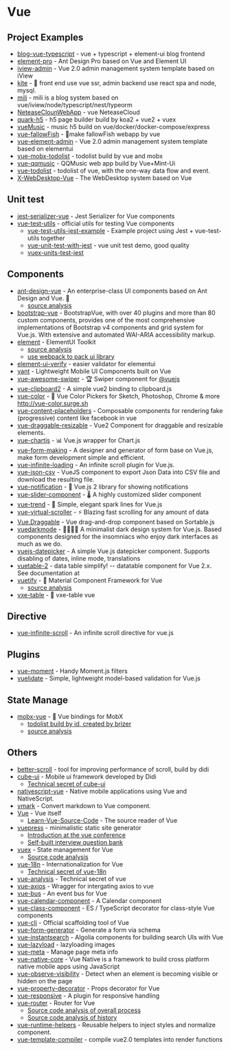 # Vue

## Project Examples

- [blog-vue-typescript](https://github.com/biaochenxuying/blog-vue-typescript) - vue + typescript + element-ui blog frontend
- [element-pro](https://github.com/qidaizhe11/element-pro) - Ant Design Pro based on Vue and Element UI
- [iview-admin](https://github.com/iview/iview-admin) - Vue 2.0 admin management system template based on iView
- [kite](https://github.com/maoxiaoquan/kite) - <g-emoji class="g-emoji" alias="palm_tree" fallback-src="https://github.githubassets.com/images/icons/emoji/unicode/1f334.png">🌴</g-emoji> front end use vue ssr, admin backend use react spa and node, mysql.
- [mili](https://github.com/shen100/mili) - mili is a blog system based on vue/iview/node/typescript/nest/typeorm
- [NeteaseClounWebApp](https://github.com/javaSwing/NeteaseCloudWebApp) - vue NeteaseCloud
- [quark-h5](https://github.com/huangwei9527/quark-h5) - h5 page builder build by koa2 + vue2 + vuex
- [vueMusic](https://github.com/xieyezi/vueMusic) - music h5 build on vue/docker/docker-compose/express
- [vue-fallowFish](https://github.com/LLZUPUP/vue-fallowFish) - <g-emoji class="g-emoji" alias="tropical_fish" fallback-src="https://github.githubassets.com/images/icons/emoji/unicode/1f420.png">🐠</g-emoji>make fallowFish webapp by vue
- [vue-element-admin](https://github.com/PanJiaChen/vue-element-admin) - Vue 2.0 admin management system template based on elementui
- [vue-mobx-todolist](https://github.com/FunnyLiu/vue-mobx-todolist) - todolist build by vue and mobx
- [vue-qqmusic](https://github.com/Panda-Hope/vue-qqmusic) - QQMusic web app build by Vue+Mint-Ui
- [vue-todolist](https://github.com/FunnyLiu/vue-todolist) - todolist of vue, with the one-way data flow and event.
- [X-WebDesktop-Vue](https://github.com/OXOYO/X-WebDesktop-Vue) - The WebDesktop system based on Vue

## Unit test

- [jest-serializer-vue](https://github.com/eddyerburgh/jest-serializer-vue) - Jest Serializer for Vue components
- [vue-test-utils](https://github.com/vuejs/vue-test-utils) - official utils for testing Vue components
    - [vue-test-utils-jest-example](https://github.com/vuejs/vue-test-utils-jest-example) - Example project using Jest + vue-test-utils together
    - [vue-unit-test-with-jest](https://github.com/FunnyLiu/vue-unit-test-with-jest) - vue unit test demo, good quality
    - [vuex-units-test-jest](https://github.com/brizer/vuex-utils-test-jest)


## Components

- [ant-design-vue](https://github.com/vueComponent/ant-design-vue) - An enterprise-class UI components based on Ant Design and Vue. <g-emoji class="g-emoji" alias="ant" fallback-src="https://github.githubassets.com/images/icons/emoji/unicode/1f41c.png">🐜</g-emoji>
    - [source analysis](https://github.com/FunnyLiu/ant-design-vue/tree/readsource)
- [bootstrap-vue](https://github.com/bootstrap-vue/bootstrap-vue) - BootstrapVue, with over 40 plugins and more than 80 custom components, provides one of the most comprehensive implementations of Bootstrap v4 components and grid system for Vue.js. With extensive and automated WAI-ARIA accessibility markup.
- [element](https://github.com/ElemeFE/element) - ElementUI Toolkit
    - [source analysis](https://github.com/FunnyLiu/element/tree/readsource)
    - [use webpack to pack ui library]()
- [element-ui-verify](https://github.com/aweiu/element-ui-verify) - easier validator for elementui
- [vant](https://github.com/youzan/vant) - Lightweight Mobile UI Components built on Vue
- [vue-awesome-swiper](https://github.com/surmon-china/vue-awesome-swiper) - <g-emoji class="g-emoji" alias="trophy" fallback-src="https://github.githubassets.com/images/icons/emoji/unicode/1f3c6.png">🏆</g-emoji> Swiper component for <a class="user-mention" data-hovercard-type="organization" data-hovercard-url="/orgs/vuejs/hovercard" href="https://github.com/vuejs">@vuejs</a>
- [vue-clipboard2](https://github.com/Inndy/vue-clipboard2) - A simple vue2 binding to clipboard.js
- [vue-color](https://github.com/xiaokaike/vue-color) - <g-emoji class="g-emoji" alias="art" fallback-src="https://github.githubassets.com/images/icons/emoji/unicode/1f3a8.png">🎨</g-emoji> Vue Color Pickers for Sketch, Photoshop, Chrome &amp; more <a href="http://vue-color.surge.sh" rel="nofollow">http://vue-color.surge.sh</a>
- [vue-content-placeholders](https://github.com/michalsnik/vue-content-placeholders) - Composable components for rendering fake (progressive) content like facebook in vue
- [vue-draggable-resizable](https://github.com/mauricius/vue-draggable-resizable) - Vue2 Component for draggable and resizable elements.
- [vue-chartjs](https://github.com/apertureless/vue-chartjs) - <g-emoji class="g-emoji" alias="bar_chart" fallback-src="https://github.githubassets.com/images/icons/emoji/unicode/1f4ca.png">📊</g-emoji> Vue.js wrapper for Chart.js
- [vue-form-making](https://github.com/GavinZhuLei/vue-form-making) - A designer and generator of form base on Vue.js, make form development simple and efficient.
- [vue-infinite-loading](https://github.com/PeachScript/vue-infinite-loading) - An infinite scroll plugin for Vue.js.
- [vue-json-csv](https://github.com/Belphemur/vue-json-csv) - VueJS component to export Json Data into CSV file and download the resulting file.
- [vue-notification](https://github.com/euvl/vue-notification) - <g-emoji class="g-emoji" alias="icecream" fallback-src="https://github.githubassets.com/images/icons/emoji/unicode/1f366.png">🍦</g-emoji> Vue.js 2 library for showing notifications
- [vue-slider-component](https://github.com/NightCatSama/vue-slider-component) - <g-emoji class="g-emoji" alias="thermometer" fallback-src="https://github.githubassets.com/images/icons/emoji/unicode/1f321.png">🌡</g-emoji> A highly customized slider component
- [vue-trend](https://github.com/QingWei-Li/vue-trend) - <g-emoji class="g-emoji" alias="rainbow" fallback-src="https://github.githubassets.com/images/icons/emoji/unicode/1f308.png">🌈</g-emoji> Simple, elegant spark lines for Vue.js
- [vue-virtual-scroller](https://github.com/Akryum/vue-virtual-scroller) - <g-emoji class="g-emoji" alias="zap" fallback-src="https://github.githubassets.com/images/icons/emoji/unicode/26a1.png">⚡️</g-emoji> Blazing fast scrolling for any amount of data
- [Vue.Draggable](https://github.com/SortableJS/Vue.Draggable) - Vue drag-and-drop component based on Sortable.js
- [vuedarkmode](https://github.com/LeCoupa/vuedarkmode) - <g-emoji class="g-emoji" alias="woman_artist" fallback-src="https://github.githubassets.com/images/icons/emoji/unicode/1f469-1f3a8.png">👩‍🎨</g-emoji><g-emoji class="g-emoji" alias="man_artist" fallback-src="https://github.githubassets.com/images/icons/emoji/unicode/1f468-1f3a8.png">👨‍🎨</g-emoji> A minimalist dark design system for Vue.js. Based components designed for the insomniacs who enjoy dark interfaces as much as we do.
- [vuejs-datepicker](https://github.com/charliekassel/vuejs-datepicker) - A simple Vue.js datepicker component. Supports disabling of dates, inline mode, translations
- [vuetable-2](https://github.com/ratiw/vuetable-2) - data table simplify! -- datatable component for Vue 2.x. See documentation at
- [vuetify](https://github.com/vuetifyjs/vuetify) - <g-emoji class="g-emoji" alias="dragon" fallback-src="https://github.githubassets.com/images/icons/emoji/unicode/1f409.png">🐉</g-emoji> Material Component Framework for Vue
    - [source analysis](https://github.com/FunnyLiu/vuetify/tree/readsource)
- [vxe-table](https://github.com/xuliangzhan/vxe-table) - <g-emoji class="g-emoji" alias="dolphin" fallback-src="https://github.githubassets.com/images/icons/emoji/unicode/1f42c.png">🐬</g-emoji> vxe-table vue 

## Directive

- [vue-infinite-scroll](https://github.com/ElemeFE/vue-infinite-scroll) - An infinite scroll directive for vue.js

## Plugins

- [vue-moment](https://www.npmjs.com/package/vue-moment) - Handy Moment.js filters
- [vuelidate](https://github.com/vuelidate/vuelidate) - Simple, lightweight model-based validation for Vue.js

## State Manage

- [mobx-vue](https://github.com/mobxjs/mobx-vue) - <g-emoji class="g-emoji" alias="dragon" fallback-src="https://github.githubassets.com/images/icons/emoji/unicode/1f409.png">🐉</g-emoji> Vue bindings for MobX
    - [todolist build by id, created by brizer](https://github.com/FunnyLiu/vue-todolist)
    - [source analysis](https://github.com/FunnyLiu/mobx-vue/tree/readsource)

## Others

- [better-scroll](https://github.com/ustbhuangyi/better-scroll) - tool for improving performance of scroll, build by didi
- [cube-ui](https://github.com/didi/cube-ui) - Mobile ui framework developed by Didi
    - [Technical secret of cube-ui](https://github.com/DDFE/DDFE-blog/issues/31)
- [nativescript-vue](https://github.com/nativescript-vue/nativescript-vue) - Native mobile applications using Vue and NativeScript.
- [vmark](https://github.com/egoist/vmark) - Convert markdown to Vue component.
- [Vue](https://github.com/vuejs/vue) - Vue itself
    - [Learn-Vue-Source-Code](https://github.com/NLRX-WJC/Learn-Vue-Source-Code) - The source reader of Vue
- [vuepress](https://github.com/vuejs/vuepress) - minimalistic static site generator
    - [Introduction at the vue conference](https://zhuanlan.zhihu.com/p/68669412)
    - [Self-built interview question bank](https://github.com/omnipotent-front-end/Interview)
- [vuex](https://github.com/vuejs/vuex) - State management for Vue
    - [Source code analysis](https://github.com/DDFE/DDFE-blog/issues/8)
- [vue-18n](https://github.com/kazupon/vue-i18n) - Internationalization for Vue
    - [Technical secret of vue-18n](https://github.com/DDFE/DDFE-blog/issues/14)
- [vue-analysis](https://github.com/ustbhuangyi/vue-analysis) - Technical secret of vue
- [vue-axios](https://www.npmjs.com/package/vue-axios) - Wragger for intergating axios to vue
- [vue-bus](https://www.npmjs.com/package/vue-bus) - An event bus for Vue
- [vue-calendar-component](https://www.npmjs.com/package/vue-calendar-component) - A Calendar component
- [vue-class-component](https://github.com/vuejs/vue-class-component) - ES / TypeScript decorator for class-style Vue components
- [vue-cli](https://github.com/vuejs/vue-cli) - Official scaffolding tool of Vue
- [vue-form-generator](https://github.com/vue-generators/vue-form-generator) - Generate a form via schema
- [vue-instantsearch](https://github.com/algolia/vue-instantsearch) - Algolia components for building search UIs with Vue
- [vue-lazyload](https://www.npmjs.com/package/vue-lazyload) - lazyloading images
- [vue-meta](https://github.com/nuxt/vue-meta) - Manage page meta info
- [vue-native-core](https://github.com/GeekyAnts/vue-native-core) - Vue Native is a framework to build cross platform native mobile apps using JavaScript
- [vue-observe-visibility](https://github.com/Akryum/vue-observe-visibility) - Detect when an element is becoming visible or hidden on the page
- [vue-property-decorator](https://github.com/kaorun343/vue-property-decorator) - Props decorator for Vue
- [vue-responsive](https://github.com/reinerBa/Vue-Responsive) - A plugin for responsive handling
- [vue-router](https://github.com/vuejs/vue-router) - Router for Vue
    - [Source code analysis of overall process](https://github.com/DDFE/DDFE-blog/issues/9)
    - [Source code analysis of history](https://github.com/DDFE/DDFE-blog/issues/11)
- [vue-runtime-helpers](https://github.com/znck/vue-runtime-helpers) - Reusable helpers to inject styles and normalize component.
- [vue-template-compiler](https://www.npmjs.com/package/vue-template-compiler) - compile vue2.0 templates into render functions
